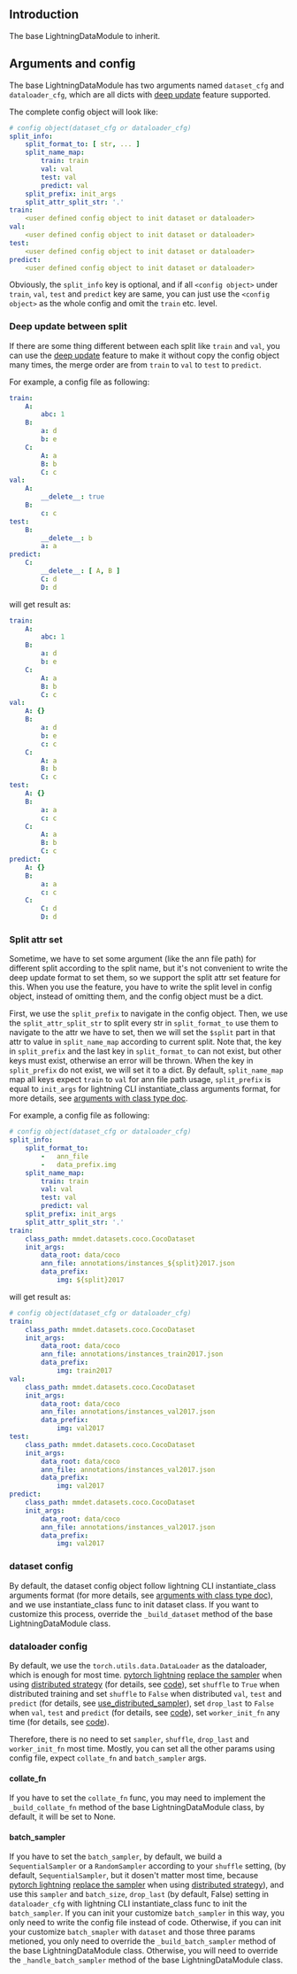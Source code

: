## Introduction

The base LightningDataModule to inherit.

## Arguments and config

The base LightningDataModule has two arguments named `dataset_cfg` and `dataloader_cfg`, which are all dicts with [deep update](../configs/deep_update.md) feature supported.

The complete config object will look like:

```yaml
# config object(dataset_cfg or dataloader_cfg)
split_info:
    split_format_to: [ str, ... ]
    split_name_map:
        train: train
        val: val
        test: val
        predict: val
    split_prefix: init_args
    split_attr_split_str: '.'
train:
    <user defined config object to init dataset or dataloader>
val:
    <user defined config object to init dataset or dataloader>
test:
    <user defined config object to init dataset or dataloader>
predict:
    <user defined config object to init dataset or dataloader>
```

Obviously, the `split_info` key is optional, and if all `<config object>` under `train`, `val`, `test` and `predict` key are same, you can just use the `<config object>` as the whole config and omit the `train` etc. level.

### Deep update between split

If there are some thing different between each split like `train` and `val`, you can use the [deep update](../configs/deep_update.md) feature to make it without copy the config object many times, the merge order are from `train` to `val` to `test` to `predict`.

For example, a config file as following:

```yaml
train:
    A:
        abc: 1
    B:
        a: d
        b: e
    C:
        A: a
        B: b
        C: c
val:
    A:
        __delete__: true
    B:
        c: c
test:
    B:
        __delete__: b
        a: a
predict:
    C:
        __delete__: [ A, B ]
        C: d
        D: d
```

will get result as:

```yaml
train:
    A:
        abc: 1
    B:
        a: d
        b: e
    C:
        A: a
        B: b
        C: c
val:
    A: {}
    B:
        a: d
        b: e
        c: c
    C:
        A: a
        B: b
        C: c
test:
    A: {}
    B:
        a: a
        c: c
    C:
        A: a
        B: b
        C: c
predict:
    A: {}
    B:
        a: a
        c: c
    C:
        C: d
        D: d
```

### Split attr set

Sometime, we have to set some argument (like the ann file path) for different split according to the split name, but it's not convenient to write the deep update format to set them, so we support the split attr set feature for this. When you use the feature, you have to write the split level in config object, instead of omitting them, and the config object must be a dict.

First, we use the `split_prefix` to navigate in the config object. Then, we use the `split_attr_split_str` to split every str in `split_format_to` use them to navigate to the attr we have to set, then we will set the `$split` part in that attr to value in `split_name_map` according to current split. Note that, the key in `split_prefix` and the last key in `split_format_to` can not exist, but other keys must exist, otherwise an error will be thrown. When the key in `split_prefix` do not exist, we will set it to a dict. By default, `split_name_map` map all keys expect `train` to `val` for ann file path usage, `split_prefix` is equal to `init_args` for lightning CLI instantiate_class arguments format, for more details, see [arguments with class type doc](https://pytorch-lightning.readthedocs.io/en/stable/cli/lightning_cli_advanced_3.html#trainer-callbacks-and-arguments-with-class-type).

For example, a config file as following:

```yaml
# config object(dataset_cfg or dataloader_cfg)
split_info:
    split_format_to:
        -   ann_file
        -   data_prefix.img
    split_name_map:
        train: train
        val: val
        test: val
        predict: val
    split_prefix: init_args
    split_attr_split_str: '.'
train:
    class_path: mmdet.datasets.coco.CocoDataset
    init_args:
        data_root: data/coco
        ann_file: annotations/instances_${split}2017.json
        data_prefix:
            img: ${split}2017
```

will get result as:

```yaml
# config object(dataset_cfg or dataloader_cfg)
train:
    class_path: mmdet.datasets.coco.CocoDataset
    init_args:
        data_root: data/coco
        ann_file: annotations/instances_train2017.json
        data_prefix:
            img: train2017
val:
    class_path: mmdet.datasets.coco.CocoDataset
    init_args:
        data_root: data/coco
        ann_file: annotations/instances_val2017.json
        data_prefix:
            img: val2017
test:
    class_path: mmdet.datasets.coco.CocoDataset
    init_args:
        data_root: data/coco
        ann_file: annotations/instances_val2017.json
        data_prefix:
            img: val2017
predict:
    class_path: mmdet.datasets.coco.CocoDataset
    init_args:
        data_root: data/coco
        ann_file: annotations/instances_val2017.json
        data_prefix:
            img: val2017
```

### dataset config

By default, the dataset config object follow lightning CLI instantiate_class arguments format (for more details, see [arguments with class type doc](https://pytorch-lightning.readthedocs.io/en/stable/cli/lightning_cli_advanced_3.html#trainer-callbacks-and-arguments-with-class-type)), and we use instantiate_class func to init dataset class. If you want to customize this process, override the `_build_dataset` method of the base LightningDataModule class.

### dataloader config

By default, we use the `torch.utils.data.DataLoader` as the dataloader, which is enough for most time. [pytorch lightning](https://pytorch-lightning.readthedocs.io/en/stable/) [replace the sampler](https://pytorch-lightning.readthedocs.io/en/stable/common/trainer.html#replace-sampler-ddp) when using [distributed strategy](https://pytorch-lightning.readthedocs.io/en/stable/api_references.html#strategies) (for details, see [code](https://github.com/Lightning-AI/lightning/blob/b9591d91eea20ed0bf9e191cb99bbfce7a2d2ec7/src/lightning/pytorch/trainer/connectors/data_connector.py#L173-L181)), set `shuffle` to `True` when distributed training and set `shuffle` to `False` when distributed `val`, `test` and `predict` (for details, see [use_distributed_sampler](https://github.com/Lightning-AI/lightning/blob/b9591d91eea20ed0bf9e191cb99bbfce7a2d2ec7/src/lightning/pytorch/trainer/trainer.py#L256-L262)), set `drop_last` to `False` when `val`, `test` and `predict` (for details, see [code](https://github.com/Lightning-AI/lightning/blob/b9591d91eea20ed0bf9e191cb99bbfce7a2d2ec7/src/lightning/pytorch/utilities/data.py#L277-L287)), set `worker_init_fn` any time (for details, see [code](https://github.com/Lightning-AI/lightning/blob/b9591d91eea20ed0bf9e191cb99bbfce7a2d2ec7/src/lightning/pytorch/trainer/connectors/data_connector.py#L501)).

Therefore, there is no need to set `sampler`, `shuffle`, `drop_last` and `worker_init_fn` most time. Mostly, you can set all the other params using config file, expect `collate_fn` and `batch_sampler` args.

#### collate_fn

If you have to set the `collate_fn` func, you may need to implement the `_build_collate_fn` method of the base LightningDataModule class, by default, it will be set to None.

#### batch_sampler

If you have to set the `batch_sampler`, by default, we build a `SequentialSampler` or a `RandomSampler` according to your `shuffle` setting, (by default, `SequentialSampler`, but it dosen't matter most time, because [pytorch lightning](https://pytorch-lightning.readthedocs.io/en/stable/) [replace the sampler](https://pytorch-lightning.readthedocs.io/en/stable/common/trainer.html#replace-sampler-ddp) when using [distributed strategy](https://pytorch-lightning.readthedocs.io/en/stable/api_references.html#strategies)), and use this `sampler` and `batch_size`, `drop_last` (by default, False) setting in `dataloader_cfg` with lightning CLI instantiate_class func to init the `batch_sampler`. If you can init your customize `batch_sampler` in this way, you only need to write the config file instead of code. Otherwise, if you can init your customize `batch_smapler` with `dataset` and those three params metioned, you only need to override the `_build_batch_sampler` method of the base LightningDataModule class. Otherwise, you will need to override the `_handle_batch_sampler` method of the base LightningDataModule class.
